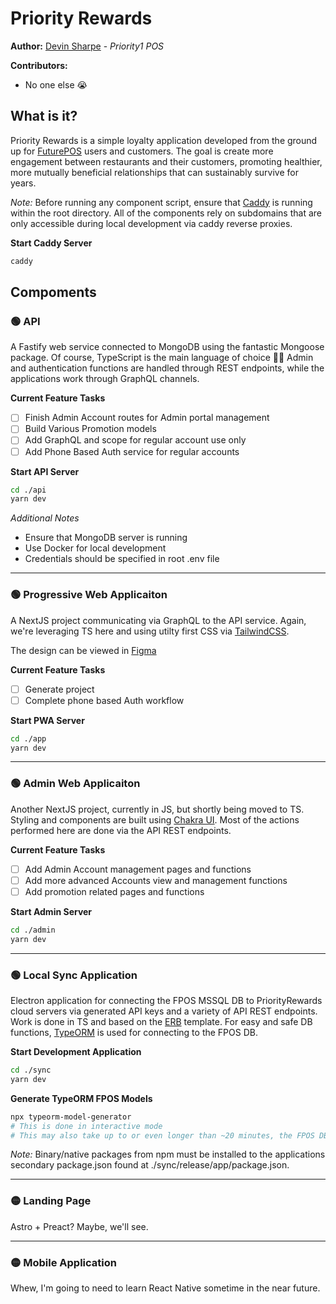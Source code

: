 # Priority Rewards

**Author:** [Devin Sharpe](https://github.com/devinsharpe) - *Priority1 POS*

**Contributors:**
- No one else 😭

## What is it?

Priority Rewards is a simple loyalty application developed from the ground up for [FuturePOS](https://futurepos.com) users and customers. The goal is create more engagement between restaurants and their customers, promoting healthier, more mutually beneficial relationships that can sustainably survive for years.

*Note:* Before running any component script, ensure that [Caddy](https://caddyserver.com/) is running within the root directory. All of the components rely on subdomains that are only accessible during local development via caddy reverse proxies.

**Start Caddy Server**
```bash
caddy
```

## Compoments

### 🟢 API
A Fastify web service connected to MongoDB using the fantastic Mongoose package. Of course, TypeScript is the 
main language of choice 🙌🏽 Admin and authentication functions are handled through REST endpoints, while the applications work through GraphQL channels.

**Current Feature Tasks**
- [ ] Finish Admin Account routes for Admin portal management
- [ ] Build Various Promotion models
- [ ] Add GraphQL and scope for regular account use only
- [ ] Add Phone Based Auth service for regular accounts

**Start API Server**
```bash
cd ./api 
yarn dev
```

*Additional Notes*
- Ensure that MongoDB server is running
- Use Docker for local development
- Credentials should be specified in root .env file

---

### 🟢 Progressive Web Applicaiton
A NextJS project communicating via GraphQL to the API service. Again, we're leveraging TS here and using utilty first CSS via [TailwindCSS](https://tailwindcss.com/).

The design can be viewed in [Figma](https://www.figma.com/file/R89KHdc7KUjriFYtaa1fVV/PriorityRewards?node-id=0%3A1)

**Current Feature Tasks**
- [ ] Generate project
- [ ] Complete phone based Auth workflow

**Start PWA Server**
```bash
cd ./app
yarn dev
```

---

### 🟢 Admin Web Applicaiton
Another NextJS project, currently in JS, but shortly being moved to TS. Styling and components are built using [Chakra UI](https://chakra-ui.com/). Most of the actions performed here are done via the API REST endpoints.

**Current Feature Tasks**
- [ ] Add Admin Account management pages and functions
- [ ] Add more advanced Accounts view and management functions
- [ ] Add promotion related pages and functions

**Start Admin Server**
```bash
cd ./admin
yarn dev
```

---

### 🟢 Local Sync Application
Electron application for connecting the FPOS MSSQL DB to PriorityRewards cloud servers via generated API keys and a variety of API REST endpoints. Work is done in TS and based on the [ERB](https://electron-react-boilerplate.js.org/) template. For easy and safe DB functions, [TypeORM](https://typeorm.io/#/) is used for connecting to the FPOS DB.

**Start Development Application**
```bash
cd ./sync
yarn dev
```

**Generate TypeORM FPOS Models**
```bash
npx typeorm-model-generator
# This is done in interactive mode
# This may also take up to or even longer than ~20 minutes, the FPOS DB setup is large and complex
```

*Note:* Binary/native packages from npm must be installed to the applications secondary package.json found at ./sync/release/app/package.json.

---

### 🟡 Landing Page

Astro + Preact? Maybe, we'll see.

---

### 🟡 Mobile Application

Whew, I'm going to need to learn React Native sometime in the near future.
